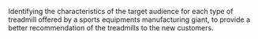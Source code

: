 Identifying the characteristics of the target audience for each type of treadmill offered by a sports
equipments manufacturing giant, to provide a better recommendation of the treadmills to the
new customers.
